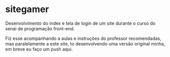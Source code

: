 # sitegamer

Desenvolvimento do index e tela de login de um site durante o curso do senai de programação front-end.

Fiz esse acompanhando a aulas e instruções do professor recomendadas, mas paralelamente a este site, to desenvolvendo uma versão original minha, em breve eu faço um push aqui.
